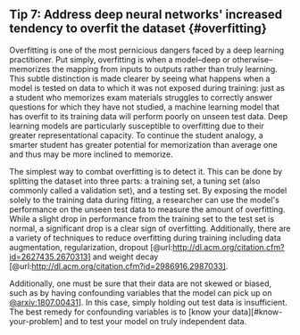 ## Tip 7: Address deep neural networks' increased tendency to overfit the dataset {#overfitting}

Overfitting is one of the most pernicious dangers faced by a deep learning practitioner.
Put simply, overfitting is when a model–deep or otherwise–memorizes the mapping from inputs to outputs rather than truly learning.
This subtle distinction is made clearer by seeing what happens when a model is tested on data to which it was not exposed during training: just as a student who memorizes exam materials struggles to correctly answer questions for which they have not studied, a machine learning model that has overfit to its training data will perform poorly on unseen test data.
Deep learning models are particularly susceptible to overfitting due to their greater representational capacity.
To continue the student analogy, a smarter student has greater potential for memorization than average one and thus may be more inclined to memorize.

The simplest way to combat overfitting is to detect it.
This can be done by splitting the dataset into three parts: a training set, a tuning set (also commonly called a validation set), and a testing set.
By exposing the model solely to the training data during fitting, a researcher can use the model's performance on the unseen test data to measure the amount of overfitting.
While a slight drop in performance from the training set to the test set is normal, a significant drop is a clear sign of overfitting.
Additionally, there are a variety of techniques to reduce overfitting during training including data augmentation, regularization, dropout [@url:http://dl.acm.org/citation.cfm?id=2627435.2670313] and weight decay [@url:http://dl.acm.org/citation.cfm?id=2986916.2987033].

Additionally, one must be sure that their data are not skewed or biased, such as by having confounding variables that the model can pick up on [@arxiv:1807.00431](https://arxiv.org/abs/1807.00431)].
In this case, simply holding out test data is insufficient.
The best remedy for confounding variables is to [know your data][#know-your-problem] and to test your model on truly independent data.
